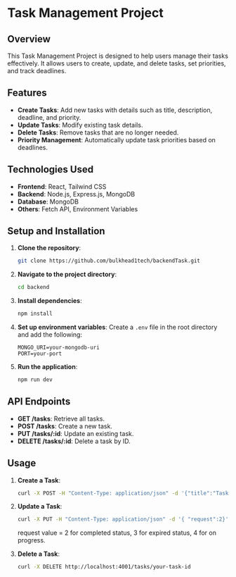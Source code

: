 # Task Management Project

## Overview
This Task Management Project is designed to help users manage their tasks effectively. It allows users to create, update, and delete tasks, set priorities, and track deadlines.

## Features
- **Create Tasks**: Add new tasks with details such as title, description, deadline, and priority.
- **Update Tasks**: Modify existing task details.
- **Delete Tasks**: Remove tasks that are no longer needed.
- **Priority Management**: Automatically update task priorities based on deadlines.

## Technologies Used
- **Frontend**: React, Tailwind CSS
- **Backend**: Node.js, Express.js, MongoDB
- **Database**: MongoDB
- **Others**: Fetch API, Environment Variables

## Setup and Installation
1. **Clone the repository**:
    ```sh
    git clone https://github.com/bulkhead1tech/backendTask.git
    ```

2. **Navigate to the project directory**:
    ```sh
    cd backend
    ```

3. **Install dependencies**:
    ```sh
    npm install
    ```

4. **Set up environment variables**:
    Create a `.env` file in the root directory and add the following:
    ```env
    MONGO_URI=your-mongodb-uri
    PORT=your-port
    ```

5. **Run the application**:
    ```sh
    npm run dev
    ```

## API Endpoints
- **GET /tasks**: Retrieve all tasks.
- **POST /tasks**: Create a new task.
- **PUT /tasks/:id**: Update an existing task.
- **DELETE /tasks/:id**: Delete a task by ID.

## Usage
1. **Create a Task**:
    ```sh
    curl -X POST -H "Content-Type: application/json" -d '{"title":"Task 1", "description":"This is task 1", "deadline":"2025-02-28", "priority":1}' http://localhost:4001/tasks
    ```

2. **Update a Task**:
    ```sh
    curl -X PUT -H "Content-Type: application/json" -d '{ "request":2}' http://localhost:4001/tasks/your-task-id
    ```
    request value = 2 for completed status, 3 for expired status, 4 for on progress.

3. **Delete a Task**:
    ```sh
    curl -X DELETE http://localhost:4001/tasks/your-task-id
    ```






